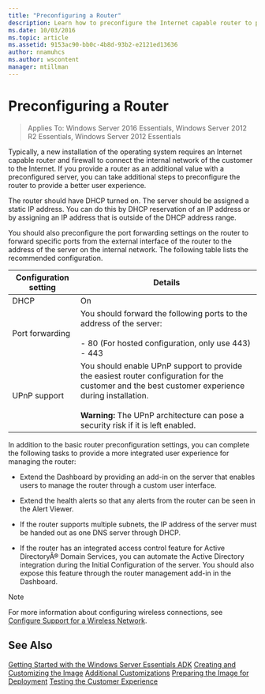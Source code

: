 ```yaml
---
title: "Preconfiguring a Router"
description: Learn how to preconfigure the Internet capable router to provide a better user experience.
ms.date: 10/03/2016
ms.topic: article
ms.assetid: 9153ac90-bb0c-4b8d-93b2-e2121ed13636
author: nnamuhcs
ms.author: wscontent
manager: mtillman
---
```


# Preconfiguring a Router

>Applies To: Windows Server 2016 Essentials, Windows Server 2012 R2 Essentials, Windows Server 2012 Essentials

Typically, a new installation of the operating system requires an Internet capable router and firewall to connect the internal network of the customer to the Internet. If you provide a router as an additional value with a preconfigured server, you can take additional steps to preconfigure the router to provide a better user experience.

 The router should have DHCP turned on. The server should be assigned a static IP address. You can do this by DHCP reservation of an IP address or by assigning an IP address that is outside of the DHCP address range.

 You should also preconfigure the port forwarding settings on the router to forward specific ports from the external interface of the router to the address of the server on the internal network. The following table lists the recommended configuration.

|Configuration setting|Details|
|---------------------------|-------------|
|DHCP|On|
|Port forwarding|You should forward the following ports to the address of the server:<br /><br /> -   80 (For hosted configuration, only use 443)<br />-   443|
|UPnP support|You should enable UPnP support to provide the easiest router configuration for the customer and the best customer experience during installation.<br /><br /> **Warning:** The UPnP architecture can pose a security risk if it is left enabled.|

 In addition to the basic router preconfiguration settings, you can complete the following tasks to provide a more integrated user experience for managing the router:

-   Extend the Dashboard by providing an add-in on the server that enables users to manage the router through a custom user interface.

-   Extend the health alerts so that any alerts from the router can be seen in the Alert Viewer.

-   If the router supports multiple subnets, the IP address of the server must be handed out as one DNS server through DHCP.

-   If the router has an integrated access control feature for Active DirectoryÂ&reg; Domain Services, you can automate the Active Directory integration during the Initial Configuration of the server. You should also expose this feature through the router management add-in in the Dashboard.

> [!NOTE]
>  For more information about configuring wireless connections, see [Configure Support for a Wireless Network](Configure-Support-for-a-Wireless-Network.md).

## See Also
 [Getting Started with the Windows Server Essentials ADK](Getting-Started-with-the-Windows-Server-Essentials-ADK.md)
 [Creating and Customizing the Image](Creating-and-Customizing-the-Image.md)
 [Additional Customizations](Additional-Customizations.md)
 [Preparing the Image for Deployment](Preparing-the-Image-for-Deployment.md)
 [Testing the Customer Experience](Testing-the-Customer-Experience.md)